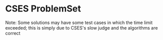 # CSES ProblemSet
 Note: Some solutions may have some test cases in which the time limit exceeded; this is simply due to CSES's slow judge and the algorithms are correct

